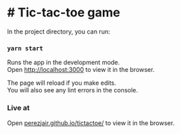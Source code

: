 #  # Tic-tac-toe game

In the project directory, you can run:

### `yarn start`

Runs the app in the development mode.<br />
Open [http://localhost:3000](http://localhost:3000) to view it in the browser.

The page will reload if you make edits.<br />
You will also see any lint errors in the console.

### Live at

Open [perezjair.github.io/tictactoe/](https://perezjair.github.io/tictactoe/) to view it in the browser.
